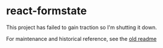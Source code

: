 # react-formstate

This project has failed to gain traction so I'm shutting it down.

For maintenance and historical reference, see the [old readme](/README.old.md)
